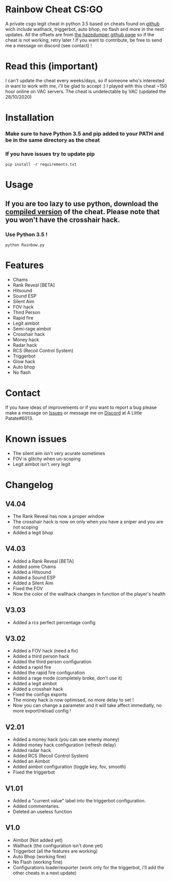 # Rainbow Cheat CS:GO
A private csgo legit cheat in python 3.5 based on cheats found on [github](https://github.com) wich include wallhack, triggerbot, auto bhop, no flash and more in the next updates.
All the offsets are from [the hazedumper github page](https://github.com/frk1/hazedumper) so if the cheat is not working, retry later !
If you want to contribute, be free to send me a message on discord (see contact) !

# Read this (important)
I can't update the cheat every weeks/days, so if someone who's interested in want to work with me, i'll be glad to accept :)
I played with this cheat ~150 hour online on VAC servers.
The cheat is undetectable by VAC (updated the 28/10/2020)

# Installation
### Make sure to have Python 3.5 and pip added to your PATH and be in the same directory as the cheat
### If you have issues try to update pip
```
pip install -r requirements.txt
```

# Usage
## If you are too lazy to use python, download the [compiled version](https://github.com/ALittlePatate/Rainbow-Cheat-CS-GO/releases/) of the cheat. Please note that you won't have the crosshair hack.
### Use Python 3.5 !
```
python Rainbow.py
```

# Features
* Chams
* Rank Reveal [BETA]
* Hitsound
* Sound ESP
* Silent Aim
* FOV hack
* Third Person
* Rapid fire
* Legit aimbot
* Semi-rage aimbot
* Crosshair hack
* Money hack
* Radar hack
* RCS (Recoil Control System)
* Triggerbot
* Glow hack
* Auto bhop
* No flash

# Contact
If you have ideas of improvements or if you want to report a bug please make a message on [Issues](https://github.com/ALittlePatate/Rainbow-Cheat-CS-GO/issues) or message me on [Discord](https://discord.com/) at A Little Patate#6013.

# Known issues
* The silent aim isn't very acurate sometimes
* FOV is glitchy when un-scoping
* Legit aimbot isn't very legit

# Changelog

## V4.04
* The Rank Reveal has now a proper window
* The crosshair hack is now on only when you have a sniper and you are not scoping
* Added a legit bhop

## V4.03
* Added a Rank Reveal [BETA]
* Added some Chams
* Added a Hitsound
* Added a Sound ESP
* Added a Silent Aim
* Fixed the FOV
* Now the color of the wallhack changes in function of the player's health

## V3.03
* Added a rcs perfect percentage config

## V3.02
* Added a FOV hack (need a fix)
* Added a third person hack
* Added the third person configuration
* Added a rapid fire
* Added the rapid fire configuration
* Added a rage mode (completely broke, don't use it)
* Added a legit aimbot
* Added a crosshair hack
* Fixed the configs exports
* The money hack is now optimised, no more delay to set !
* Now you can change a parameter and it will take affect immediatly, no more export/reload config !

## V2.01
* Added a money hack (you can see enemy money)
* Added money hack configuration (refresh delay)
* Added radar hack
* Added RCS (Recoil Control System)
* Added an Aimbot
* Added aimbot configuration (toggle key, fov, smooth)
* Fixed the triggerbot

## V1.01
* Added a "current value" label into the triggerbot configuration.
* Added commentaries.
* Deleted an useless function

## V1.0
* Aimbot (Not added yet)
* Wallhack (the configuration isn't done yet)
* Triggerbot (all the features are working)
* Auto Bhop (working fine)
* No Flash (working fine)
* Configurations loader/exporter (work only for the triggerbot, i'll add the other cheats in a next update)
